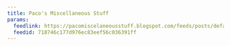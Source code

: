 ```yaml
---
title: Paco's Miscellaneous Stuff
params:
  feedlink: https://pacomiscelaneousstuff.blogspot.com/feeds/posts/default?alt=rss
  feedid: 718746c177d976ec83eef56c036391ff
---
```

